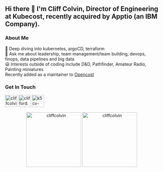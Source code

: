 ## Hi there 👋 I'm Cliff Colvin, Director of Engineering at Kubecost, recently acquired by Apptio (an IBM Company).

### About Me
🌱 Deep diving into kubernetes, argoCD, terraform
<br />
💬 Ask me about leadership, team management/team building, devops, finops, data pipelines and big data
<br />
😃 Interests outside of coding include D&D, Pathfinder, Amateur Radio, Painting miniatures
<br />
Recently added as a maintainer to [Opencost](https://github.com/opencost)
<br />

### Get In Touch
<p align="left">
	<a style="text-decoration: none" href="https://www.linkedin.com/in/cliffcolvin/" target="_blank"><img
				src="https://www.vectorlogo.zone/logos/linkedin/linkedin-icon.svg"
				alt="cliffcolvin"
				height="40"
				width="40"
			/>
	</a><a style="text-decoration: none" href="mailto:clifford.colvin@gmail.com" target="_blank">
		<img
			src="https://www.vectorlogo.zone/logos/gmail/gmail-icon.svg"
			alt="clifford.colvin@gmail.com"
			height="40"
			width="40"
		/>
	</a><a style="text-decoration: none" href="https://www.qrz.com/db/K5CV" target="_blank">
		<img
			src="https://static.qrz.com/static/qrz/qrz_com.svgz"
			alt="k5cv-qrz"
			height="40"
		/>
	</a>
</p>

<p align="center">
	<img
       height="180em"
		src="https://github-readme-stats.vercel.app/api?username=cliffcolvin&show_icons=true&locale=en&count_private=true&theme=tokyonight"
		alt="cliffcolvin"
	/>
  <img
       height="180em"
		src="https://github-readme-stats.vercel.app/api/top-langs?username=cliffcolvin&show_icons=true&locale=en&layout=compact&theme=tokyonight"
		alt="cliffcolvin"
	/>
</p>
